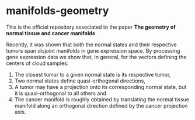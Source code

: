 # manifolds-geometry

This is the official repository associated to the paper **The geometry of normal tissue and cancer
manifolds**

Recently, it was shown that both the normal states and their respective tumors span disjoint manifolds in gene expression space. By processing gene expression data we show that, in general, for the vectors defining the centers of cloud samples:

1. The closest tumor to a given normal state is its respective tumor,
2. Two normal states define quasi-orthogonal directions,
3. A tumor may have a projection onto its corresponding normal state, but it is quasi-orthogonal to all others and
4. The cancer manifold is roughly obtained by translating the normal tissue manifold along an orthogonal direction defined by the cancer projection axis.


